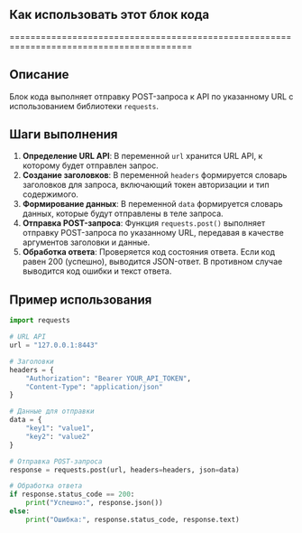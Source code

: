 ## Как использовать этот блок кода
=========================================================================================

Описание
-------------------------
Блок кода выполняет отправку POST-запроса к API по указанному URL с использованием библиотеки `requests`. 

Шаги выполнения
-------------------------
1. **Определение URL API**: В переменной `url` хранится URL API, к которому будет отправлен запрос.
2. **Создание заголовков**: В переменной `headers` формируется словарь заголовков для запроса, включающий токен авторизации и тип содержимого.
3. **Формирование данных**: В переменной `data` формируется словарь данных, которые будут отправлены в теле запроса.
4. **Отправка POST-запроса**: Функция `requests.post()` выполняет отправку POST-запроса по указанному URL, передавая в качестве аргументов заголовки и данные.
5. **Обработка ответа**: Проверяется код состояния ответа. Если код равен 200 (успешно), выводится JSON-ответ. В противном случае выводится код ошибки и текст ответа.

Пример использования
-------------------------

```python
import requests

# URL API
url = "127.0.0.1:8443"

# Заголовки
headers = {
    "Authorization": "Bearer YOUR_API_TOKEN",
    "Content-Type": "application/json"
}

# Данные для отправки
data = {
    "key1": "value1",
    "key2": "value2"
}

# Отправка POST-запроса
response = requests.post(url, headers=headers, json=data)

# Обработка ответа
if response.status_code == 200:
    print("Успешно:", response.json())
else:
    print("Ошибка:", response.status_code, response.text)
```